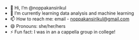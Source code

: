 - 👋 Hi, I’m @noppakansirikul
- 🌱 I’m currently learning data analysis and machine learning
- 📫 How to reach me: email - noppakansirikul@gmail.com
- 😄 Pronouns: she/her/hers
- ⚡ Fun fact: I was in an a cappella group in college!

<!---
noppakansirikul/noppakansirikul is a ✨ special ✨ repository because its `README.md` (this file) appears on your GitHub profile.
You can click the Preview link to take a look at your changes.
--->
